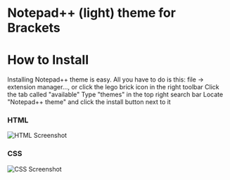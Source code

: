 Notepad++ (light) theme for Brackets
==========================

How to Install
==============

Installing Notepad++ theme is easy. All you have to do is this: file -> extension manager..., or click the lego brick icon in the right toolbar Click the tab called "available" Type "themes" in the top right search bar Locate "Notepad++ theme" and click the install button next to it

### HTML
![HTML Screenshot](http://essam-soft.com/upload/screenshot.png)

### CSS
![CSS Screenshot](http://essam-soft.com/upload/screenshot2.jpg)
